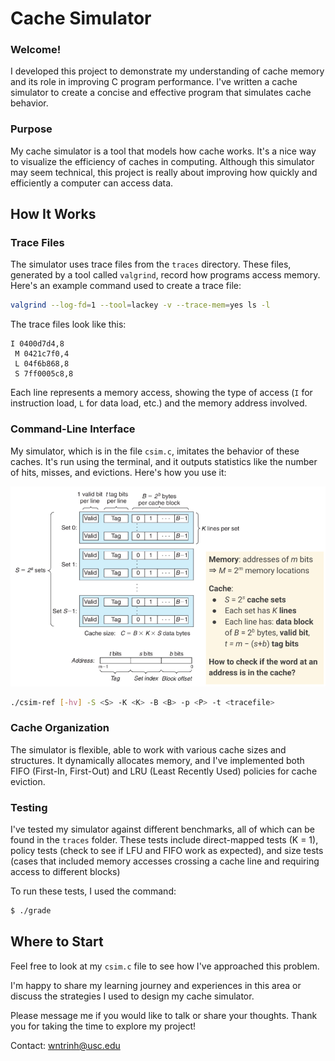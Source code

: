 # Cache Simulator
### Welcome!
I developed this project to demonstrate my understanding of cache memory and its role in improving C program performance. I've written a cache simulator to create a concise and effective program that simulates cache behavior.

### Purpose
My cache simulator is a tool that models how cache works. It's a nice way to visualize the efficiency of caches in computing. Although this simulator may seem technical, this project is really about improving how quickly and efficiently a computer can access data.

## How It Works
### Trace Files
The simulator uses trace files from the `traces` directory. These files, generated by a tool called `valgrind`, record how programs access memory. Here's an example command used to create a trace file:

```bash
valgrind --log-fd=1 --tool=lackey -v --trace-mem=yes ls -l
```

The trace files look like this:

```
I 0400d7d4,8
 M 0421c7f0,4
 L 04f6b868,8
 S 7ff0005c8,8
```

Each line represents a memory access, showing the type of access (`I` for instruction load, `L` for data load, etc.) and the memory address involved.

### Command-Line Interface
My simulator, which is in the file `csim.c`, imitates the behavior of these caches. It's run using the terminal, and it outputs statistics like the number of hits, misses, and evictions. Here's how you use it:

<a href="#">![](image/cache_sim.png)</a>

```bash
./csim-ref [-hv] -S <S> -K <K> -B <B> -p <P> -t <tracefile>
```

### Cache Organization
The simulator is flexible, able to work with various cache sizes and structures. It dynamically allocates memory, and I've implemented both FIFO (First-In, First-Out) and LRU (Least Recently Used) policies for cache eviction.

### Testing
I've tested my simulator against different benchmarks, all of which can be found in the `traces` folder. These tests include direct-mapped tests (K = 1), policy tests (check to see if LFU and FIFO work as expected), and size tests (cases that included memory accesses crossing a cache line and requiring access to different blocks)

To run these tests, I used the command:

```bash
$ ./grade
```

## Where to Start
Feel free to look at my `csim.c` file to see how I've approached this problem.  

I'm happy to share my learning journey and experiences in this area or discuss the strategies I used to design my cache simulator.

Please message me if you would like to talk or share your thoughts. Thank you for taking the time to explore my project!

Contact: [wntrinh@usc.edu](mailto:wntrinh@usc.edu)
